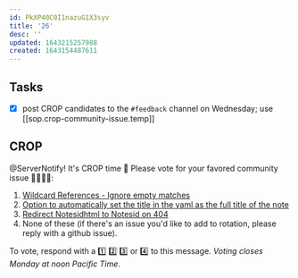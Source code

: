 ```yaml
---
id: PkXP40C0I1nazuG1X3syv
title: '26'
desc: ''
updated: 1643215257988
created: 1643154487611
---
```


## Tasks

-   [x] post CROP candidates to the `#feedback` channel on Wednesday; use [[sop.crop-community-issue.temp]]

## CROP

@ServerNotify! It's CROP time 🙂 Please vote for your favored community issue 👨‍🌾👩‍🌾:

1. [Wildcard References - Ignore empty matches](https://github.com/dendronhq/dendron/issues/363)
2. [Option to automatically set the title in the yaml as the full title of the note](https://github.com/dendronhq/dendron/issues/613)
3. [Redirect Notesidhtml to Notesid on 404](https://github.com/dendronhq/dendron/issues/1803)
4. None of these (if there's an issue you'd like to add to rotation, please reply with a github issue).

To vote, respond with a 1️⃣ 2️⃣ 3️⃣ or 4️⃣ to this message. _Voting closes Monday at noon Pacific Time_.
